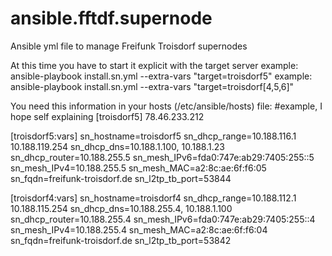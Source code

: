 # ansible.fftdf.supernode
Ansible yml file to manage Freifunk Troisdorf supernodes

At this time you have to start it explicit with the target server
example: ansible-playbook install.sn.yml --extra-vars "target=troisdorf5"
example: ansible-playbook install.sn.yml --extra-vars "target=troisdorf[4,5,6]"

You need this information in your hosts (/etc/ansible/hosts) file:
#example, I hope self explaining
[troisdorf5]
78.46.233.212

[troisdorf5:vars]
sn_hostname=troisdorf5
sn_dhcp_range=10.188.116.1 10.188.119.254
sn_dhcp_dns=10.188.1.100, 10.188.1.23
sn_dhcp_router=10.188.255.5
sn_mesh_IPv6=fda0:747e:ab29:7405:255::5
sn_mesh_IPv4=10.188.255.5
sn_mesh_MAC=a2:8c:ae:6f:f6:05
sn_fqdn=freifunk-troisdorf.de
sn_l2tp_tb_port=53844

[troisdorf4:vars]
sn_hostname=troisdorf4
sn_dhcp_range=10.188.112.1 10.188.115.254
sn_dhcp_dns=10.188.255.4, 10.188.1.100
sn_dhcp_router=10.188.255.4
sn_mesh_IPv6=fda0:747e:ab29:7405:255::4
sn_mesh_IPv4=10.188.255.4
sn_mesh_MAC=a2:8c:ae:6f:f6:04
sn_fqdn=freifunk-troisdorf.de
sn_l2tp_tb_port=53842

